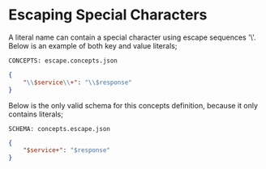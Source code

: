 # Escaping Special Characters

A literal name can contain a special character using escape sequences '\\'.
Below is an example of both key and value literals;

`CONCEPTS: escape.concepts.json`

```json name="escape.concepts.json"
{
    "\\$service\\+": "\\$response"
}
```

Below is the only valid schema for this concepts definition, because it only
contains literals;

`SCHEMA: concepts.escape.json`

```json name="concepts.escape.json"
{
    "$service+": "$response"
}
```
